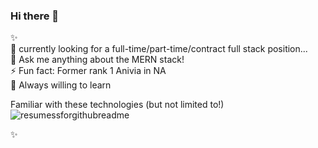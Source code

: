 ### Hi there 👋  
✨    
🌱 currently looking for a full-time/part-time/contract full stack position...  
💬 Ask me anything about the MERN stack!   
⚡ Fun fact: Former rank 1 Anivia in NA  
🤔 Always willing to learn   

Familiar with these technologies (but not limited to!)    
![resumessforgithubreadme](https://user-images.githubusercontent.com/81421290/145445677-65dc4454-c176-4d1e-a0d0-ffe78d5707f9.png)

✨  

<!--
**Yacheen/Yacheen** is a ✨ _special_ ✨ repository because its `README.md` (this file) appears on your GitHub profile.

Here are some ideas to get you started:

- 🔭 I’m currently working on ...
- 🌱 I’m currently learning ...
- 👯 I’m looking to collaborate on ...
- 🤔 I’m looking for help with ...
- 💬 Ask me about ...
- 📫 How to reach me: ...
- 😄 Pronouns: ...
- ⚡ Fun fact: ...
-->
